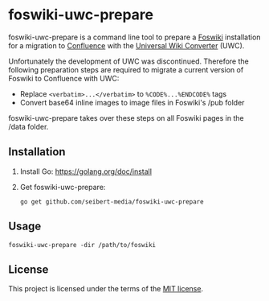 # foswiki-uwc-prepare

foswiki-uwc-prepare is a command line tool to prepare a [Foswiki](http://foswiki.org/) installation for a migration to
[Confluence](https://www.atlassian.com/software/confluence) with the
[Universal Wiki Converter](https://migrations.atlassian.net/wiki) (UWC).

Unfortunately the development of UWC was discontinued. Therefore the following preparation steps are required to migrate
a current version of Foswiki to Confluence with UWC:

* Replace ``<verbatim>...</verbatim>`` to ``%CODE%...%ENDCODE%`` tags
* Convert base64 inline images to image files in Foswiki's /pub folder

foswiki-uwc-prepare takes over these steps on all Foswiki pages in the /data folder.

## Installation

1. Install Go: https://golang.org/doc/install
1. Get foswiki-uwc-prepare:

    ``go get github.com/seibert-media/foswiki-uwc-prepare``

## Usage

    foswiki-uwc-prepare -dir /path/to/foswiki

## License

This project is licensed under the terms of the [MIT license](LICENSE.md).